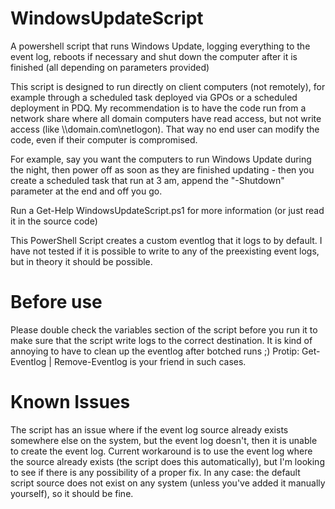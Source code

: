 # WindowsUpdateScript
A powershell script that runs Windows Update, logging everything to the event log, reboots if necessary and shut down the computer after it is finished (all depending on parameters provided)

This script is designed to run directly on client computers (not remotely), for example through a scheduled task deployed via GPOs or a scheduled deployment in PDQ. My recommendation is to have the code run from a network share where all domain computers have read access, but not write access (like \\\\domain.com\netlogon). That way no end user can modify the code, even if their computer is compromised.

For example, say you want the computers to run Windows Update during the night, then power off as soon as they are finished updating - then you create a scheduled task that run at 3 am, append the "-Shutdown" parameter at the end and off you go.

Run a Get-Help WindowsUpdateScript.ps1 for more information (or just read it in the source code)


This PowerShell Script creates a custom eventlog that it logs to by default. I have not tested if it is possible to write to any of the preexisting event logs, but in theory it should be possible.


# Before use
Please double check the variables section of the script before you run it to make sure that the script write logs to the correct destination. It is kind of annoying to have to clean up the eventlog after botched runs ;)
Protip: Get-Eventlog | Remove-Eventlog is your friend in such cases.


# Known Issues
The script has an issue where if the event log source already exists somewhere else on the system, but the event log doesn't, then it is unable to create the event log. Current workaround is to use the event log where the source already exists (the script does this automatically), but I'm looking to see if there is any possibility of a proper fix. In any case: the default script source does not exist on any system (unless you've added it manually yourself), so it should be fine.
